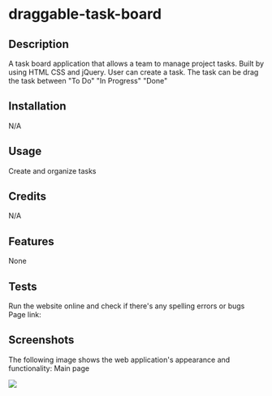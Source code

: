 # draggable-task-board

## Description

A task board application that allows a team to manage project tasks.
Built by using HTML CSS and jQuery.
User can create a task.
The task can be drag the task between "To Do" "In Progress" "Done"

## Installation

N/A

## Usage

Create and organize tasks

## Credits

N/A

## Features

None

## Tests

Run the website online and check if there's any spelling errors or bugs\
Page link:

## Screenshots

The following image shows the web application's appearance and functionality:
Main page

![](./assets/images/.png)
